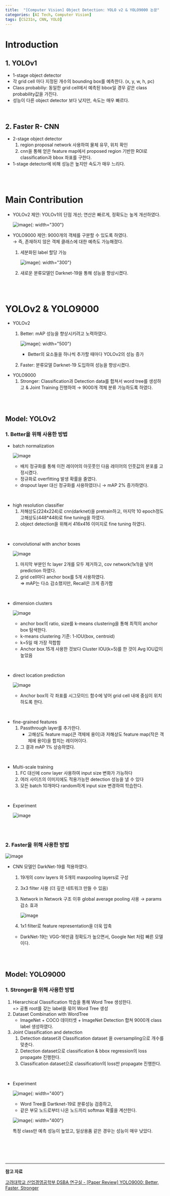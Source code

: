 ```yaml
---
title:  "[Computer Vision] Object Detection: YOLO v2 & YOLO9000 논문"
categories: [AI Tech, Computer Vision]
tags: [CS231n, CNN, YOLO]
---   
```

# Introduction

## 1. YOLOv1
- 1-stage object detector
- 각 grid cell 마다 지정된 개수의 bounding box를 예측한다. (x, y, w, h, pc)
- Class probabiliy: 동일한 grid cell에서 예측된 bbox일 경우 같은 class probability값을 가진다.
- 성능이 다른 object detector 보다 낮지만, 속도는 매우 빠르다.

<br>

## 2. Faster R- CNN
- 2-stage object detector
    1. region proposal network 사용하여 물체 유무, 위치 확인
    2. cnn을 통해 얻은 feature map에서 proposed region 기반한 ROI로 classification과 bbox 좌표를 구한다.
- 1-stage detector에 비해 성능은 높지만 속도가 매우 느리다.

<br>
<br>

# Main Contribution
- YOLOv2 제안: YOLOv1의 단점 개선; 연산은 빠르게, 정확도는 높게 개선하였다.

    ![image](https://user-images.githubusercontent.com/89712324/221517262-0b23b90d-56eb-4725-8492-7fdd66371d1a.png){: width="300"}

- YOLO9000 제안: 9000개의 객체를 구분할 수 있도록 하였다.  
    → 즉, 존재하지 않은 객체 클래스에 대한 예측도 가능해졌다.

  1. 세분화된 label 할당 가능
      
      ![image](https://user-images.githubusercontent.com/89712324/221517302-4afac7d1-8474-4695-8054-2e0927b5cfba.png){: width="300"}
      
  2. 새로운 분류모델인 Darknet-19을 통해 성능을 향상시켰다.

<br>
<br>

# YOLOv2 & YOLO9000
- YOLOv2
    1. Better: mAP 성능을 향상시키려고 노력하였다.
        
        ![image](https://user-images.githubusercontent.com/89712324/221517329-ebe31711-5440-45ab-a213-b6e90310b74b.png){: width="500"}
        
        - Better의 요소들을 하나씩 추가할 때마다 YOLOv2의 성능 증가
    2. Faster: 분류모델 Darknet-19 도입하여 성능을 향상시켰다.
- YOLO9000
    1. Stronger: Classification과 Detection data를 합쳐서 word tree를 생성하고 & Joint Training 진행하여 → 9000개 객체 분류 가능하도록 하였다.

<br>
<br>

## Model: YOLOv2

### 1. Better을 위해 사용한 방법
- batch normalization
  
  ![image](https://user-images.githubusercontent.com/89712324/221517376-900dfa97-306d-41ae-a433-cd81d12a16d6.png)
  
  - 배치 정규화를 통해 이전 레이어의 아웃풋인 다음 레이어의 인풋값의 분포를 고정시켰다.
  - 정규화로 overfitting 발생 확률을 줄였다.
  - dropout layer 대신 정규화를 사용하였더니 → mAP 2% 증가하였다.

<br>


- high resolution classifier
  1. 저해상도(224x224)로 cnn(darknet)을 pretrain하고, 마지막 10 epoch정도 고해상도(448*448)로 fine tuning을 하였다.
  2. object detection을 위해서 416x416 이미지로 fine tuning 하였다.

<br>

- convolutional with anchor boxes
  
  ![image](https://user-images.githubusercontent.com/89712324/221517416-53294fa9-10f6-4559-b500-eb6ab86654ac.png)
  
  1. 마지막 부분인 fc layer 2개를 모두 제거하고, cov network(1x1)을 넣어 prediction 하였다.
  2. grid cell마다 anchor box를 5개 사용하였다.              
      ⇒  mAP는 다소 감소했지만, Recall은 크게 증가함

<br>

- dimension clusters
  
  ![image](https://user-images.githubusercontent.com/89712324/221517550-f7120424-30df-4064-b769-4c5c22574730.png)
  
  - anchor box의 ratio, size를 k-means clustering을 통해 최적의 anchor box 탐색한다.
  - k-means clustering 기준: 1-IOU(box, centroid)
  - k=5일 때 가장 적합함
  - Anchor box 15개 사용한 것보다 Cluster IOU(k=5)를 한 것이 Avg IOU값이 높았음

<br>

- direct location prediction
  
  ![image](https://user-images.githubusercontent.com/89712324/221517595-1f731ccc-442a-48b0-99a7-8778c6ae3a53.png)
  
  - Anchor box의 각 좌표를 시그모이드 함수에 넣어 grid cell  내에 중심이 위치하도록 한다.

<br>

- fine-grained features
  1. Passthrough layer를 추가한다.
      - 고해상도 feature map(큰 객체에 용이)과 저해상도 feature map(작은 객체에 용이)을 합치는 레이어이다.
  2. 그 결과 mAP 1% 상승하였다.

<br>


- Multi-scale training
  1. FC 대신에 conv layer 사용하여 input size 변화가 가능하다
  2. 여러 사이즈의 이미지에도 적용가능한 detection 성능을 낼 수 있다
  3. 모든 batch 10개마다 random하게 input size 변경하여 학습한다.

<br>


- Experiment
  
  ![image](https://user-images.githubusercontent.com/89712324/221613456-55c82636-d3b4-43e3-b16c-4357efef7bbb.png)

<br>
<br>

  
### 2. Faster을 위해 사용한 방법
    
![image](https://user-images.githubusercontent.com/89712324/221517675-6efb2f4c-41f9-4025-8f7d-bb9916a3868b.png)

- CNN 모델인 DarkNet-19를 적용하였다.
    1. 19개의 conv layers 와 5개의 maxpooling layers로 구성
    2. 3x3 filter 사용 (더 깊은 네트워크 만들 수 있음)
    3. Network in Network 구조 이후 global average pooling 사용 → params 감소 효과
        
        ![image](https://user-images.githubusercontent.com/89712324/221517904-ddd2b5b9-a51d-4e6a-bafb-950af39a60a7.png)
        
    4. 1x1 filter로 feature representation을 더욱 압축
    - DarkNet-19는 VGG-16만큼 정확도가 높으면서, Google Net 처럼 빠른 모델이다.

<br>
<br>

  
## Model: YOLO9000

### 1. Stronger을 위해 사용한 방법
1. Hierarchical Classification 학습을 통해 Word Tree 생성한다.  
    => 공통 root를 갖는 label을 묶어 Word Tree 생성
2. Dataset Combination with WordTree
    - ImageNet + COCO 데이터셋 + ImageNet Detection 합쳐 9000개 class label 생성하였다.
3. Joint Classification and detection
    1. Detection dataset과 Classification dataset 을 oversampling으로 개수를 맞춘다.
    2. Detection dataset으로 classification & bbox regression의 loss propagate 진행한다.
    3. Classification dataset으로 classification의 loss만 propagate 진행한다.


<br>

- Experiment
    
    ![image](https://user-images.githubusercontent.com/89712324/221517942-8b7e9a98-5270-4d15-995f-d7d3798fc16f.png){: width="400"}
    
    - Word Tree를 Dartknet-19로 분류성능 검증하고, 
    - 같은 부모 노드로부터 나온 노드끼리 softmax 확률을 계산한다.  
        

    ![image](https://user-images.githubusercontent.com/89712324/221517990-3feac9ee-e8df-48de-a291-339fa99b7f48.png){: width="400"}
    
    특정 class만 예측 성능이 높았고, 일상용품 같은 경우는 성능이 매우 낮았다.

  
<br><br>

<br>

---

**참고 자료**

[고려대학교 산업경영공학부 DSBA 연구실 - [Paper Review] YOLO9000: Better, Faster, Stronger](https://www.youtube.com/watch?v=vLdrI8NCFMs)
